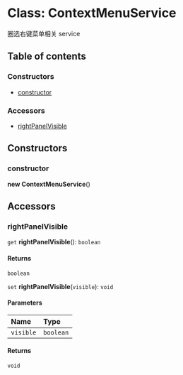 # Class: ContextMenuService

圈选右键菜单相关 service

## Table of contents

### Constructors

* [constructor](/en/auto-docs/core/classes/ContextMenuService.md#constructor)

### Accessors

* [rightPanelVisible](/en/auto-docs/core/classes/ContextMenuService.md#rightpanelvisible)

## Constructors

### constructor

**new ContextMenuService**()

## Accessors

### rightPanelVisible

`get` **rightPanelVisible**(): `boolean`

#### Returns

`boolean`

`set` **rightPanelVisible**(`visible`): `void`

#### Parameters

| Name | Type |
| :------ | :------ |
| `visible` | `boolean` |

#### Returns

`void`
